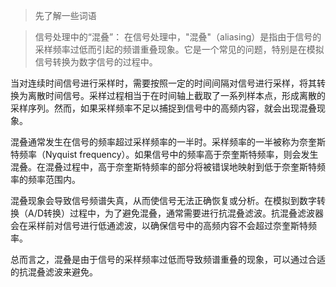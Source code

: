 > 先了解一些词语

> 信号处理中的“混叠”：
在信号处理中，"混叠"（aliasing）是指由于信号的采样频率过低而引起的频谱重叠现象。它是一个常见的问题，特别是在模拟信号转换为数字信号的过程中。

当对连续时间信号进行采样时，需要按照一定的时间间隔对信号进行采样，将其转换为离散时间信号。采样过程相当于在时间轴上截取了一系列样本点，形成离散的采样序列。然而，如果采样频率不足以捕捉到信号中的高频内容，就会出现混叠现象。

混叠通常发生在信号的频率超过采样频率的一半时。采样频率的一半被称为奈奎斯特频率（Nyquist frequency）。如果信号中的频率高于奈奎斯特频率，则会发生混叠。在混叠过程中，高于奈奎斯特频率的部分将被错误地映射到低于奈奎斯特频率的频率范围内。

混叠现象会导致信号频谱失真，从而使信号无法正确恢复或分析。在模拟到数字转换（A/D转换）过程中，为了避免混叠，通常需要进行抗混叠滤波。抗混叠滤波器会在采样前对信号进行低通滤波，以确保信号中的高频内容不会超过奈奎斯特频率。

总而言之，混叠是由于信号的采样频率过低而导致频谱重叠的现象，可以通过合适的抗混叠滤波来避免。
